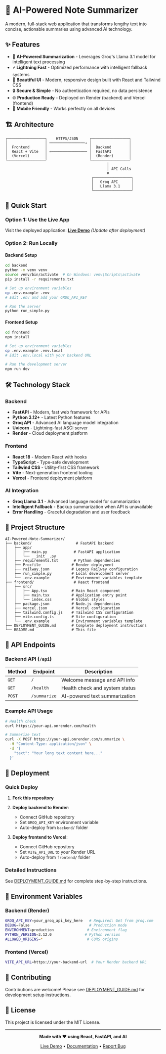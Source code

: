 # 🤖 AI-Powered Note Summarizer

A modern, full-stack web application that transforms lengthy text into concise, actionable summaries using advanced AI technology.

## ✨ Features

- 🤖 **AI-Powered Summarization** - Leverages Groq's Llama 3.1 model for intelligent text processing
- ⚡ **Lightning Fast** - Optimized performance with intelligent fallback systems
- 🎨 **Beautiful UI** - Modern, responsive design built with React and Tailwind CSS
- 🔒 **Secure & Simple** - No authentication required, no data persistence
- 🌐 **Production Ready** - Deployed on Render (backend) and Vercel (frontend)
- 📱 **Mobile Friendly** - Works perfectly on all devices

## 🏗️ Architecture

```
┌─────────────────┐    HTTPS/JSON     ┌─────────────────┐
│                 │ ────────────────→ │                 │
│  Frontend       │                   │  Backend        │
│  React + Vite   │ ←──────────────── │  FastAPI        │
│  (Vercel)       │                   │  (Render)       │
└─────────────────┘                   └─────────────────┘
                                              │
                                              │ API Calls
                                              ▼
                                       ┌─────────────────┐
                                       │   Groq API      │
                                       │   Llama 3.1     │
                                       └─────────────────┘
```

## 🚀 Quick Start

### Option 1: Use the Live App
Visit the deployed application: **[Live Demo](https://your-app.vercel.app)** *(Update after deployment)*

### Option 2: Run Locally

#### Backend Setup
```bash
cd backend
python -m venv venv
source venv/bin/activate  # On Windows: venv\Scripts\activate
pip install -r requirements.txt

# Set up environment variables
cp .env.example .env
# Edit .env and add your GROQ_API_KEY

# Run the server
python run_simple.py
```

#### Frontend Setup
```bash
cd frontend
npm install

# Set up environment variables
cp .env.example .env.local
# Edit .env.local with your backend URL

# Run the development server
npm run dev
```

## 🛠️ Technology Stack

### Backend
- **FastAPI** - Modern, fast web framework for APIs
- **Python 3.12+** - Latest Python features
- **Groq API** - Advanced AI language model integration
- **Uvicorn** - Lightning-fast ASGI server
- **Render** - Cloud deployment platform

### Frontend
- **React 18** - Modern React with hooks
- **TypeScript** - Type-safe development
- **Tailwind CSS** - Utility-first CSS framework
- **Vite** - Next-generation frontend tooling
- **Vercel** - Frontend deployment platform

### AI Integration
- **Groq Llama 3.1** - Advanced language model for summarization
- **Intelligent Fallback** - Backup summarization when API is unavailable
- **Error Handling** - Graceful degradation and user feedback

## 📁 Project Structure

```
AI-Powered-Note-Summarizer/
├── backend/                    # FastAPI backend
│   ├── app/
│   │   ├── main.py            # FastAPI application
│   │   └── __init__.py
│   ├── requirements.txt       # Python dependencies
│   ├── Procfile              # Render deployment
│   ├── railway.json          # Legacy Railway configuration
│   ├── run_simple.py         # Local development server
│   └── .env.example          # Environment variables template
├── frontend/                  # React frontend
│   ├── src/
│   │   ├── App.tsx           # Main React component
│   │   ├── main.tsx          # Application entry point
│   │   └── index.css         # Global styles
│   ├── package.json          # Node.js dependencies
│   ├── vercel.json           # Vercel configuration
│   ├── tailwind.config.js    # Tailwind CSS configuration
│   ├── vite.config.ts        # Vite configuration
│   └── .env.example          # Environment variables template
├── DEPLOYMENT_GUIDE.md       # Complete deployment instructions
└── README.md                 # This file
```

## 🔧 API Endpoints

### Backend API (`/api`)

| Method | Endpoint | Description |
|--------|----------|-------------|
| `GET` | `/` | Welcome message and API info |
| `GET` | `/health` | Health check and system status |
| `POST` | `/summarize` | AI-powered text summarization |

### Example API Usage

```bash
# Health check
curl https://your-api.onrender.com/health

# Summarize text
curl -X POST https://your-api.onrender.com/summarize \
  -H "Content-Type: application/json" \
  -d '{
    "text": "Your long text content here..."
  }'
```

## 🚀 Deployment

### Quick Deploy

1. **Fork this repository**
2. **Deploy backend to Render**:
   - Connect GitHub repository
   - Set `GROQ_API_KEY` environment variable
   - Auto-deploy from `backend/` folder

3. **Deploy frontend to Vercel**:
   - Connect GitHub repository
   - Set `VITE_API_URL` to your Render URL
   - Auto-deploy from `frontend/` folder

### Detailed Instructions
See [DEPLOYMENT_GUIDE.md](./DEPLOYMENT_GUIDE.md) for complete step-by-step instructions.

## 🔑 Environment Variables

### Backend (Render)
```bash
GROQ_API_KEY=your_groq_api_key_here   # Required: Get from groq.com
DEBUG=False                           # Production mode
ENVIRONMENT=production               # Environment flag
PYTHON_VERSION=3.12.0               # Python version
ALLOWED_ORIGINS=*                    # CORS origins
```

### Frontend (Vercel)
```bash
VITE_API_URL=https://your-backend-url  # Your Render backend URL
```

## 🤝 Contributing

Contributions are welcome! Please see [DEPLOYMENT_GUIDE.md](./DEPLOYMENT_GUIDE.md) for development setup instructions.

## 📄 License

This project is licensed under the MIT License.

---

<div align="center">

**Made with ❤️ using React, FastAPI, and AI**

[Live Demo](https://your-app.vercel.app) • [Documentation](./DEPLOYMENT_GUIDE.md) • [Report Bug](https://github.com/PrincewillDev/AI-Powered-Note-Summarizer/issues)

</div>